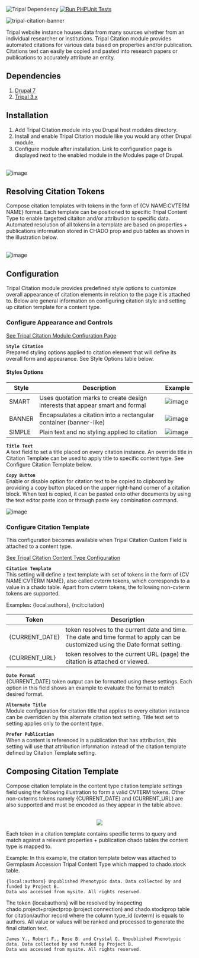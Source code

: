 ![Tripal Dependency](https://img.shields.io/badge/tripal-%3E=3.0-brightgreen)
[![Run PHPUnit Tests](https://github.com/UofS-Pulse-Binfo/tripal_citation/actions/workflows/phpunit.yml/badge.svg)](https://github.com/UofS-Pulse-Binfo/tripal_citation/actions/workflows/phpunit.yml)

![tripal-citation-banner](https://user-images.githubusercontent.com/15472253/174119538-0b9698ab-bcbb-40a8-8cc8-be62dca72044.png)

Tripal website instance houses data from many sources whether from an individual researcher or institutions. Tripal Citation module provides automated citations for various data based on properties and/or publication. Citations text can easily be copied and pasted into research papers or publications to accurately attribute an entity.


## Dependencies

1. [Drupal 7](https://www.drupal.org/)
2. [Tripal 3.x](http://tripal.info/)


## Installation
1. Add Tripal Citation module into you Drupal host modules directory. 
2. Install and enable Tripal Citation module like you would any other Drupal module.
3. Configure module after installation. Link to configuration page is displayed next to the enabled module in the Modules page of Drupal.
<br /><br />

![image](https://user-images.githubusercontent.com/15472253/174120403-47e992a8-c0bb-4ea9-9645-be2abf5fd207.png)

## Resolving Citation Tokens

Compose citation templates with tokens in the form of {CV NAME:CVTERM NAME} format. Each template can be positioned to specific Tripal Content Type to enable targetted citaiton and/or attribution to specific data. Automated resolution of all tokens in a template are based on properties + publications information stored in CHADO prop and pub tables as shown in the illustration below.
<br /><br />

![image](https://user-images.githubusercontent.com/15472253/174138584-f6e0dfee-801f-43b0-b313-6c316565ce32.png)

## Configuration

Tripal Citation module provides predefined style options to customize overall appearance of citation elements in relation to the page it is attached to. Below are general information on configuring citation style and setting up citation template for a content type.

### Configure Appearance and Controls

[See Tripal Citation Module Confiuration Page](https://user-images.githubusercontent.com/15472253/174154849-5f44d6f6-c74a-44ed-94ed-100a093d31dc.png)

**`Style Citation`** <br/> Prepared styling options applied to citation element that will define its overall form and appearance. See Style Options table below.

#### Styles Options
| Style | Description | Example |
|----------------|-------------|---------|
| SMART | Uses quotation marks to create design interests that appear smart and formal |![image](https://user-images.githubusercontent.com/15472253/174156578-13f6a74a-9c51-47aa-b3ff-2e82e40317d8.png)|
| BANNER | Encapsulates a citation into a rectangular container (banner-like) | ![image](https://user-images.githubusercontent.com/15472253/174156749-4edc10fc-5322-4f01-8301-adf8fab17f8e.png)|
| SIMPLE | Plain text and no styling applied to citation | ![image](https://user-images.githubusercontent.com/15472253/174156966-658e08ee-f7bd-4d9c-97b3-48a4721a1eeb.png)|


**`Title Text`** <br/> A text field to set a title placed on every citation instance. An override title in Citation Template can be used to apply title to specific content type. See Configure Citation Template below.

**`Copy Button`** <br/> Enable or disable option for citation text to be copied to clipboard by providing a copy button placed on the upper right-hand corner of a citation block. When text is copied, it can be pasted onto other documents by using the text editor paste icon or through paste key combination command.

![image](https://user-images.githubusercontent.com/15472253/174156143-834c4d62-e91f-4802-b4a9-f5f39ab07297.png)


### Configure Citation Template

This configuration becomes available when Tripal Citation Custom Field is attached to a content type.

[See Tripal Citation Content Type Configuration](https://user-images.githubusercontent.com/15472253/174170131-38c20be4-6995-4d51-bf70-0097bda028e6.png)

**`Citation Template`** <br/> This setting will define a text template with set of tokens in the form of {CV NAME:CVTERM NAME}, also called cvterm tokens, which corresponds to a value in a chado table. Apart from cvterm tokens, the following non-cvterm tokens are supported.

Examples: {local:authors}, {ncit:citation}


| Token | Description |
|-------|-------------|
|{CURRENT_DATE} | token resolves to the current date and time. The date and time format to apply can be customized using the Date format setting.|
|{CURRENT_URL} | token resolves to the current URL (page) the citation is attached or viewed. |


**`Date Format`** <br/> {CURRENT_DATE} token output can be formatted using these settings. Each option in this field shows an example to evaluate the format to match desired format.

**`Alternate Title`** <br/> Module configuration for citation title that applies to every citation instance can be overridden by this alternate citation text setting. Title text set to setting applies only to the content type.

**`Prefer Publication`** <br/> When a content is referenced in a publication that has attribution, this setting will use that attribution information instead of the citation template defined by Citation Template setting.

## Composing Citation Template

Compose citation template in the content type citation template settings field using the following illustration to form a valid CVTERM tokens. Other non-cvterms tokens namely {CURRENT_DATE} and {CURRENT_URL} are also supported and must be encoded as they appear in the table above. 

<p align="center">
<br />
<img src="https://user-images.githubusercontent.com/15472253/174162249-a6b5ddb1-84db-40e2-9dd7-23f642a2d45c.png" />
<br />
</p>

Each token in a citation template contains specific terms to query and match against a relevant properties + publication chado tables the content type is mapped to.

Example: In this example, the citation template below was attached to Germplasm Accession Tripal Content Type which mapped to chado.stock table.

```
{local:authors} Unpublished Phenotypic data. Data collected by and funded by Project B. 
Data was accessed from mysite. All rights reserved.
```

The token {local:authors} will be resolved by inspecting chado.project+projectprop (project connection) and chado.stockprop table for citation/author record where the column type_id (cvterm) is equals to authors. All value or values will be ranked and processed to generate the final citation text.

```
James Y., Robert F., Rose B. and Crystal Q. Unpublished Phenotypic data. Data collected by and funded by Project B. 
Data was accessed from mysite. All rights reserved.
```




